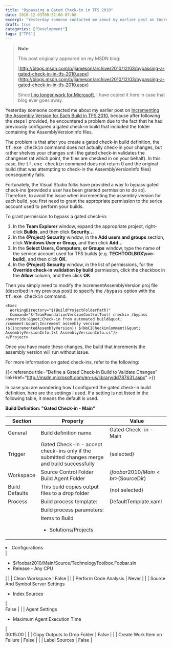 ```yaml
---
title: "Bypassing a Gated Check-in in TFS 2010"
date: 2010-12-03T00:32:00-07:00
excerpt: "Yesterday someone contacted me about my earlier post on Incrementing the Assembly Version for Each Build in TFS 2010 , because after following the steps I provided, he encountered a problem due to the fact that he had previously configured a gated check..."
draft: true
categories: ["Development"]
tags: ["TFS"]
---
```


> **Note**
>
> This post originally appeared on my MSDN blog:
>
> [http://blogs.msdn.com/b/jjameson/archive/2010/12/03/bypassing-a-gated-check-in-in-tfs-2010.aspx](http://blogs.msdn.com/b/jjameson/archive/2010/12/03/bypassing-a-gated-check-in-in-tfs-2010.aspx)
>
> Since [I no longer work for Microsoft](/blog/jjameson/2011/09/02/last-day-with-microsoft), I have copied it here in case that blog ever goes away.

Yesterday someone contacted me about my earlier post on [Incrementing the Assembly Version for Each Build in TFS 2010](/blog/jjameson/2010/11/29/incrementing-the-assembly-version-for-each-build-in-tfs-2010), because after following the steps I provided, he encountered a problem due to the fact that he had previously configured a gated check-in build that included the folder containing the AssemblyVersionInfo files.

The problem is that after you create a gated check-in build definition, the <samp>tf.exe checkin</samp> command does not actually check-in your changes, but rather shelves your changes until the gated check-in validates the changeset (at which point, the files are checked in on your behalf). In this case, the <samp>tf.exe checkin</samp> command does not return 0 and the original build (that was attempting to check-in the AssemblyVersionInfo files) consequently fails.

Fortunately, the Visual Studio folks have provided a way to bypass gated check-ins (provided a user has been granted permission to do so). Therefore, to avoid the issue when incrementing the assembly version for each build, you first need to grant the appropriate permission to the serice account used to perform your builds.

To grant permission to bypass a gated check-in:

1. In the **Team Explorer** window, expand the appropriate project, right-click **Builds**, and then click **Security...**
2. In the **{Project} Security** window, in the **Add users and groups** section, click **Windows User or Group**, and then click **Add...**
3. In the **Select Users, Computers, or Groups** window, type the name of the service account used for TFS builds (e.g. **TECHTOOLBOX\svc-build**), and then click **OK**.
4. In the **{Project} Security** window, in the list of permissions, for the **Override check-in validation by build** permission, click the checkbox in the **Allow** column, and then click **OK**.

Then you simply need to modify the IncrementAssemblyVersion.proj file (described in my previous post) to specify the <samp>/bypass</samp> option with the <samp>tf.exe checkin</samp> command.

```
<Exec
  WorkingDirectory="$(BuildProjectFolderPath)"
  Command="$(TeamFoundationVersionControlTool) checkin /bypass /override:&quot;Check-in from automated build&quot; /comment:&quot;Increment assembly version ($(IncrementedAssemblyVersion)) $(NoCICheckinComment)&quot; AssemblyVersionInfo.txt AssemblyVersionInfo.cs"/>
</Project>
```

Once you have made these changes, the build that increments the assembly version will run without issue.

For more information on gated check-ins, refer to the following:

{{< reference    title="Define a Gated Check-In Build to Validate Changes"    linkHref="http://msdn.microsoft.com/en-us/library/dd787631.aspx" >}}

In case you are wondering how I configured the gated check-in build definition, here are the settings I used. If a setting is not listed in the following table, it means the default is used.

**Build Definition: "Gated Check-in - Main"**

| Section | Property | Value |
| --- | --- | --- |
| General | Build definition name | Gated Check-in - Main |
| Trigger | Gated Check-in - accept check-ins only if the submitted changes merge and build successfully | (selected) |
| Workspace | Source Control Folder<br>Build Agent Folder | $/foobar2010/Main<br>$(SourceDir) |
| Build Defaults | This build copies output files to a drop folder | (not selected) |
| Process | Build process template: | DefaultTemplate.xaml |
|   | Build process parameters: |   |
|   | Items to Build<ul><li>Solutions/Projects</li>

<li>Configurations</li></ul> | <br><ul><li>$/foobar2010/Main/Source/TechnologyToolbox.Foobar.sln</li>
<li>Release - Any CPU</li></ul> |
|   | Clean Workspace | False |
|   | Perform Code Analysis | Never |
|   | Source And Symbol Server Settings<ul><li>Index Sources</li></ul> | <br>False |
|   | Agent Settings<ul><li>Maximum Agent Execution Time</li></ul> | <br>00:15:00 |
|   | Copy Outputs to Drop Folder | False |
|   | Create Work Item on Failure | False |
|   | Label Sources | False |



